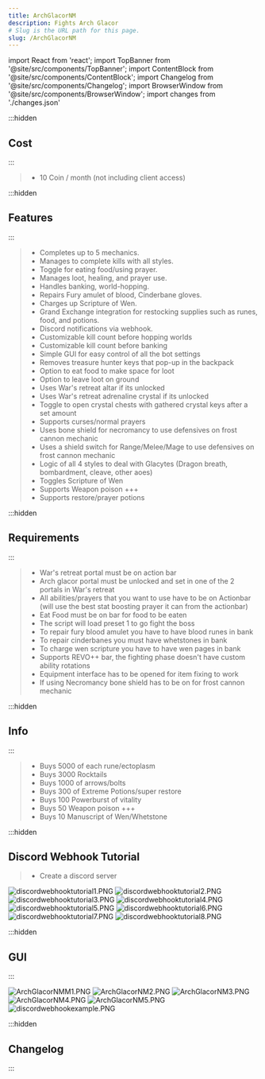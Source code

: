 ```yaml
---
title: ArchGlacorNM
description: Fights Arch Glacor
# Slug is the URL path for this page.
slug: /ArchGlacorNM
---
```


import React from 'react';
import TopBanner from '@site/src/components/TopBanner';
import ContentBlock from '@site/src/components/ContentBlock';
import Changelog from '@site/src/components/Changelog';
import BrowserWindow from '@site/src/components/BrowserWindow';
import changes from './changes.json'

<TopBanner title="ArchGlacorNM" version="v1.0" author="MonVardsDraguns & andri588" skill="Necromancy">
</TopBanner>

:::hidden

## Cost

:::

<ContentBlock title="Cost">

> - 10 Coin / month (not including client access)

</ContentBlock>

:::hidden

## Features

:::

<ContentBlock title="Features">

> - Completes up to 5 mechanics.
> - Manages to complete kills with all styles.
> - Toggle for eating food/using prayer.
> - Manages loot, healing, and prayer use.
> - Handles banking, world-hopping.
> - Repairs Fury amulet of blood, Cinderbane gloves.
> - Charges up Scripture of Wen.
> - Grand Exchange integration for restocking supplies such as runes, food, and potions.
> - Discord notifications via webhook.
> - Customizable kill count before hopping worlds
> - Customizable kill count before banking
> - Simple GUI for easy control of all the bot settings
> - Removes treasure hunter keys that pop-up in the backpack
> - Option to eat food to make space for loot
> - Option to leave loot on ground
> - Uses War's retreat altar if its unlocked
> - Uses War's retreat adrenaline crystal if its unlocked
> - Toggle to open crystal chests with gathered crystal keys after a set amount
> - Supports curses/normal prayers
> - Uses bone shield for necromancy to use defensives on frost cannon mechanic
> - Uses a shield switch for Range/Melee/Mage to use defensives on frost cannon mechanic
> - Logic of all 4 styles to deal with Glacytes (Dragon breath, bombardment, cleave, other aoes)
> - Toggles Scripture of Wen
> - Supports Weapon poison +++
> - Supports restore/prayer potions

</ContentBlock>

:::hidden

## Requirements

:::

<ContentBlock title="Requirements">

> - War's retreat portal must be on action bar
> - Arch glacor portal must be unlocked and set in one of the 2 portals in War's retreat
> - All abilities/prayers that you want to use have to be on Actionbar (will use the best stat boosting prayer it can from the actionbar)
> - Eat Food must be on bar for food to be eaten
> - The script will load preset 1 to go fight the boss
> - To repair fury blood amulet you have to have blood runes in bank
> - To repair cinderbanes you must have whetstones in bank
> - To charge wen scripture you have to have wen pages in bank
> - Supports REVO++ bar, the fighting phase doesn't have custom ability rotations
> - Equipment interface has to be opened for item fixing to work
> - If using Necromancy bone shield has to be on for frost cannon mechanic

</ContentBlock>

:::hidden

## Info

:::

<ContentBlock title="Info">

> - Buys 5000 of each rune/ectoplasm
> - Buys 3000 Rocktails
> - Buys 1000 of arrows/bolts
> - Buys 300 of Extreme Potions/super restore
> - Buys 100 Powerburst of vitality
> - Buys 50 Weapon poison +++
> - Buys 10 Manuscript of Wen/Whetstone

</ContentBlock>

:::hidden

## Discord Webhook Tutorial

<ContentBlock title="Set up webhook">

> - Create a discord server

  ![discordwebhooktutorial1.PNG](discordwebhooktutorial1.PNG)
  ![discordwebhooktutorial2.PNG](discordwebhooktutorial2.PNG)
  ![discordwebhooktutorial3.PNG](discordwebhooktutorial3.PNG)
  ![discordwebhooktutorial4.PNG](discordwebhooktutorial4.PNG)
  ![discordwebhooktutorial5.PNG](discordwebhooktutorial5.PNG)
  ![discordwebhooktutorial6.PNG](discordwebhooktutorial6.PNG)
  ![discordwebhooktutorial7.PNG](discordwebhooktutorial7.PNG)
  ![discordwebhooktutorial8.PNG](discordwebhooktutorial8.PNG)

</ContentBlock>

:::hidden

## GUI

:::

<ContentBlock title="Set">

![ArchGlacorNMM1.PNG](ArchGlacorNMM1.PNG)
![ArchGlacorNM2.PNG](ArchGlacorNM2.PNG)
![ArchGlacorNM3.PNG](ArchGlacorNM3.PNG)
![ArchGlacorNM4.PNG](ArchGlacorNM4.PNG)
![ArchGlacorNM5.PNG](ArchGlacorNM5.PNG)
![discordwebhookexample.PNG](discordwebhookexample.PNG)

</ContentBlock>

:::hidden

## Changelog

:::

<Changelog changes={changes} >

</Changelog>